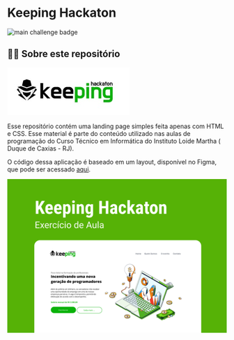 # Keeping Hackaton

![main challenge badge](https://img.shields.io/badge/Task%20difficulty-Easy-%238257e6?style=flat-square)

## 👨‍💻 Sobre este repositório

![Keeping Logo](./img/logo.jpg)

Esse repositório contém uma landing page simples feita apenas com HTML e CSS. Esse material é parte do conteúdo utilizado nas aulas de programação do Curso Técnico em Informática do Instituto Loide Martha ( Duque de Caxias - RJ). 

O código dessa aplicação é baseado em um layout, disponível no Figma, que pode ser acessado [aqui](https://www.figma.com/file/H6AIWVlC7j1qaHc9OlUg1l/Loide-Martha---Exerc%C3%ADcio---Keeping-Hackaton?node-id=0%3A1).

![Capa Figma](./img/Capa-figma.png)